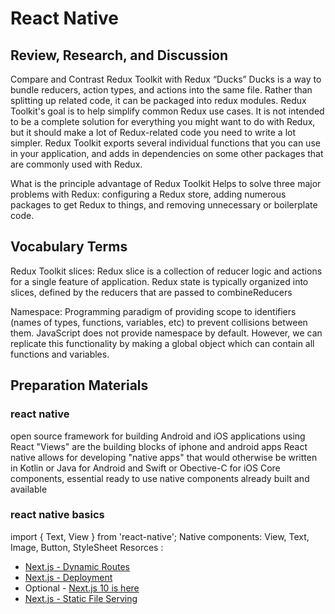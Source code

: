# React Native
## Review, Research, and Discussion
Compare and Contrast Redux Toolkit with Redux “Ducks” Ducks is a way to bundle reducers, action types, and actions into the same file. Rather than splitting up related code, it can be packaged into redux modules. Redux Toolkit's goal is to help simplify common Redux use cases. It is not intended to be a complete solution for everything you might want to do with Redux, but it should make a lot of Redux-related code you need to write a lot simpler. Redux Toolkit exports several individual functions that you can use in your application, and adds in dependencies on some other packages that are commonly used with Redux.

What is the principle advantage of Redux Toolkit Helps to solve three major problems with Redux: configuring a Redux store, adding numerous packages to get Redux to things, and removing unnecessary or boilerplate code.

## Vocabulary Terms
Redux Toolkit slices: Redux slice is a collection of reducer logic and actions for a single feature of application. Redux state is typically organized into slices, defined by the reducers that are passed to combineReducers

Namespace: Programming paradigm of providing scope to identifiers (names of types, functions, variables, etc) to prevent collisions between them. JavaScript does not provide namespace by default. However, we can replicate this functionality by making a global object which can contain all functions and variables.

## Preparation Materials
###  react native
open source framework for building Android and iOS applications using React
"Views" are the building blocks of iphone and android apps
React native allows for developing "native apps" that would otherwise be written in Kotlin or Java for Android and Swift or Obective-C for iOS
Core components, essential ready to use native components already built and available
### react native basics
import { Text, View } from 'react-native';
Native components: View, Text, Image, Button, StyleSheet
Resorces : 
* [Next.js - Dynamic Routes](https://nextjs.org/learn/basics/dynamic-routes)
* [Next.js - Deployment](https://nextjs.org/learn/basics/deploying-nextjs-app)
* Optional - [Next.js 10 is here](https://www.youtube.com/watch?v=JWCS5IdECVI)
* [Next.js - Static File Serving](https://nextjs.org/docs/basic-features/static-file-serving)